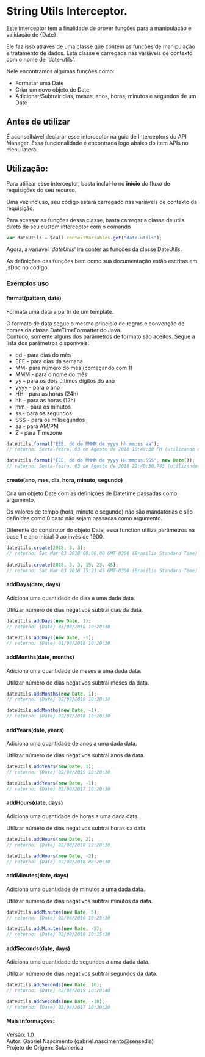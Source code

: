 # String Utils Interceptor. 
Este interceptor tem a finalidade de prover funções para a manipulação e validação de {Date}. 
 
Ele faz isso através de uma classe que contém as funções de manipulação e tratamento de dados. Esta classe é carregada nas variáveis de contexto com o nome de 'date-utils'. 
 
Nele encontramos algumas funções como: </br> 
<ul> 
<li>Formatar uma Date</li> 
<li>Criar um novo objeto de Date</li> 
<li>Adicionar/Subtrair dias, meses, anos, horas, minutos e segundos de um Date</li> 
</ul> 

## Antes de utilizar 
É aconselhável declarar esse interceptor na guia de Interceptors do API Manager. Essa funcionalidade é encontrada logo abaixo do item APIs no menu lateral. 
 
## Utilização: 
Para utilizar esse interceptor, basta incluí-lo no <b>início</b> do fluxo de requisições do seu recurso. 
 
Uma vez incluso, seu código estará carregado nas variáveis de contexto da requisição. 
 
Para acessar as funções dessa classe, basta carregar a classe de utils direto de seu custom interceptor com o comando 
 
```javascript 
var dateUtils = $call.contextVariables.get("date-utils"); 
``` 
Agora, a variável '<i>dateUtils</i>' irá conter as funções da classe DateUtils. 
 
As definições das funções bem como sua documentação estão escritas em jsDoc no código. 
 
### Exemplos uso 
#### format(pattern, date) 
Formata uma data a partir de um template.

O formato de data segue o mesmo princípio de regras e convenção de nomes da classe DateTimeFormatter do Java. </br>
Contudo, somente alguns dos parâmetros de formato são aceitos. 
Segue a lista dos parâmetros disponíveis: </br>
<ul>
    <li>dd - para dias do mês</li>
    <li>EEE - para dias da semana</li>
    <li>MM- para número do mês (começando com 1)</li>
    <li>MMM - para o nome do mês</li>
    <li>yy - para os dois últimos dígitos do ano </li>
    <li>yyyy - para o ano</li>
    <li>HH - para as horas (24h)</li>
    <li>hh - para as horas (12h)</li>
    <li>mm - para os minutos</li>
    <li>ss - para os segundos</li>
    <li>SSS - para os milisegundos</li>
    <li>aa - para AM/PM</li>
    <li>Z - para Timezone</li>
</ul>

```javascript 
dateUtils.format("EEE, dd de MMMM de yyyy hh:mm:ss aa"); 
// retorno: Sexta-feira, 03 de Agosto de 2018 10:40:30 PM (utilizando o dia atual)

dateUtils.format("EEE, dd de MMMM de yyyy HH:mm:ss.SSS", new Date()); 
// retorno: Sexta-feira, 03 de Agosto de 2018 22:40:30.743 (utilizando a data passada como parâmetro)
``` 
 
#### create(ano, mes, dia, hora, minuto, segundo) 
Cria um objeto Date com as definições de Datetime passadas como argumento.

Os valores de tempo (hora, minuto e segundo) não são mandatórias e são definidas como 0 caso não sejam passadas como argumento.

Diferente do construtor do objeto Date, essa function utiliza parâmetros na base 1 e ano inicial 0 ao invés de 1900.

```javascript 
dateUtils.create(2018, 3, 3); 
// retorno: Sat Mar 03 2018 00:00:00 GMT-0300 (Brasilia Standard Time)
 
dateUtils.create(2018, 3, 3, 15, 23, 45); 
// retorno: Sat Mar 03 2018 15:23:45 GMT-0300 (Brasilia Standard Time)
``` 

#### addDays(date, days) 
Adiciona uma quantidade de dias a uma dada data.

Utilizar número de dias negativos subtrai dias da data.
```javascript 
dateUtils.addDays(new Date, 1); 
// retorno: {Date} 03/08/2018 10:20:30

dateUtils.addDays(new Date, -1); 
// retorno: {Date} 01/08/2018 10:20:30
``` 

#### addMonths(date, months) 
Adiciona uma quantidade de meses a uma dada data.

Utilizar número de dias negativos subtrai meses da data.
```javascript 
dateUtils.addMonths(new Date, 1); 
// retorno: {Date} 02/09/2018 10:20:30

dateUtils.addMonths(new Date, -1); 
// retorno: {Date} 02/07/2018 10:20:30
``` 

#### addYears(date, years) 
Adiciona uma quantidade de anos a uma dada data.

Utilizar número de dias negativos subtrai anos da data.
```javascript 
dateUtils.addYears(new Date, 1); 
// retorno: {Date} 02/08/2019 10:20:30

dateUtils.addYears(new Date, -1); 
// retorno: {Date} 02/08/2017 10:20:30
``` 

#### addHours(date, days) 
Adiciona uma quantidade de horas a uma dada data.

Utilizar número de dias negativos subtrai horas da data.
```javascript 
dateUtils.addHours(new Date, 2); 
// retorno: {Date} 02/08/2018 12:20:30

dateUtils.addHours(new Date, -2); 
// retorno: {Date} 02/08/2018 08:20:30
``` 

#### addMinutes(date, days) 
Adiciona uma quantidade de minutos a uma dada data.

Utilizar número de dias negativos subtrai minutos da data.
```javascript 
dateUtils.addMinutes(new Date, 5); 
// retorno: {Date} 02/08/2018 10:25:30

dateUtils.addMinutes(new Date, -5); 
// retorno: {Date} 02/08/2018 10:15:30
``` 

#### addSeconds(date, days) 
Adiciona uma quantidade de segundos a uma dada data.

Utilizar número de dias negativos subtrai segundos da data.
```javascript 
dateUtils.addSeconds(new Date, 10); 
// retorno: {Date} 02/08/2019 10:20:40

dateUtils.addSeconds(new Date, -10); 
// retorno: {Date} 02/08/2017 10:20:20
``` 


#### Mais informações: 
Versão: 1.0 </br> 
Autor: Gabriel Nascimento (gabriel.nascimento@sensedia) </br> 
Projeto de Origem: Sulamerica 